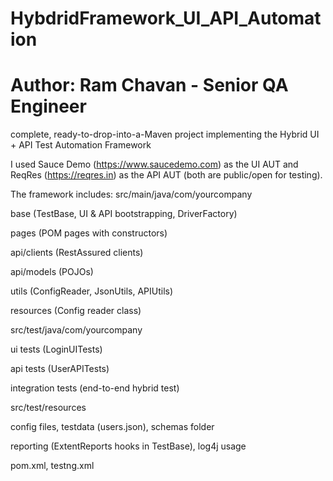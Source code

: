 # HybdridFramework_UI_API_Automation 
# Author: Ram Chavan - Senior QA Engineer
complete, ready-to-drop-into-a-Maven project implementing the Hybrid UI + API Test Automation Framework

I used Sauce Demo (https://www.saucedemo.com) as the UI AUT and ReqRes (https://reqres.in) as the API AUT (both are public/open for testing). 

The framework includes:
src/main/java/com/yourcompany

base (TestBase, UI & API bootstrapping, DriverFactory)

pages (POM pages with constructors)

api/clients (RestAssured clients)

api/models (POJOs)

utils (ConfigReader, JsonUtils, APIUtils)

resources (Config reader class)

src/test/java/com/yourcompany

ui tests (LoginUITests)

api tests (UserAPITests)

integration tests (end-to-end hybrid test)

src/test/resources

config files, testdata (users.json), schemas folder

reporting (ExtentReports hooks in TestBase), log4j usage

pom.xml, testng.xml
